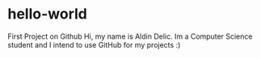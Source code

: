 # hello-world
First Project on Github
Hi, my name is Aldin Delic. Im a Computer Science student and I intend to use GitHub for my projects :)

